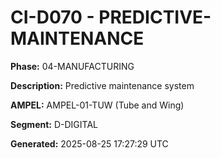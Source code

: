 # CI-D070 - PREDICTIVE-MAINTENANCE

**Phase:** 04-MANUFACTURING

**Description:** Predictive maintenance system

**AMPEL:** AMPEL-01-TUW (Tube and Wing)

**Segment:** D-DIGITAL

**Generated:** 2025-08-25 17:27:29 UTC
